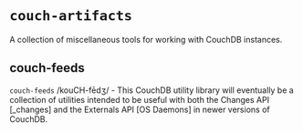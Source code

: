 # `couch-artifacts`
A collection of miscellaneous tools for working with CouchDB instances.

## couch-feeds
`couch-feeds` /kouCH-fēdʒ/ - This CouchDB utility library will eventually
be a collection of utilities intended to be useful with both the Changes API 
[_changes] and the Externals API [OS Daemons] in newer versions of CouchDB.
